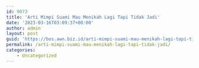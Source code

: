 ```yaml
---
id: 9073
title: 'Arti Mimpi Suami Mau Menikah Lagi Tapi Tidak Jadi'
date: '2023-03-16T03:09:37+00:00'
author: admin
layout: post
guid: 'https://bos.awn.biz.id/arti-mimpi-suami-mau-menikah-lagi-tapi-tidak-jadi/'
permalink: /arti-mimpi-suami-mau-menikah-lagi-tapi-tidak-jadi/
categories:
    - Uncategorized
---
```


